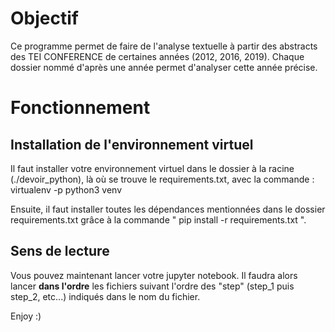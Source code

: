 # Objectif #

Ce programme permet de faire de l'analyse textuelle à partir des abstracts des TEI CONFERENCE de certaines années (2012, 2016, 2019). Chaque dossier nommé d'après une année permet d'analyser cette année précise.

# Fonctionnement #

## Installation de l'environnement virtuel ##

Il faut installer votre environnement virtuel dans le dossier à la racine (./devoir_python), là où se trouve le requirements.txt, avec la commande :  virtualenv -p python3 venv 

Ensuite, il faut installer toutes les dépendances mentionnées dans le dossier requirements.txt grâce à la commande " pip install -r requirements.txt ".

## Sens de lecture ##

Vous pouvez maintenant lancer votre jupyter notebook. Il faudra alors lancer **dans l'ordre** les fichiers suivant l'ordre des "step" (step_1 puis step_2, etc...) indiqués dans le nom du fichier.



Enjoy :) 

